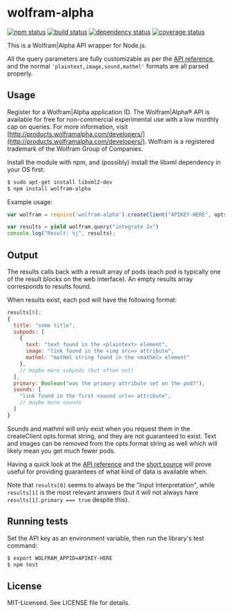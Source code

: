# wolfram-alpha
[![npm status](http://img.shields.io/npm/v/wolfram-alpha.svg)](https://www.npmjs.org/package/wolfram-alpha)
[![build status](https://secure.travis-ci.org/clux/wolfram-alpha.svg)](http://travis-ci.org/clux/wolfram-alpha)
[![dependency status](https://david-dm.org/clux/wolfram-alpha.svg)](https://david-dm.org/clux/wolfram-alpha)
[![coverage status](http://img.shields.io/coveralls/clux/wolfram-alpha.svg)](https://coveralls.io/r/clux/wolfram-alpha)

This is a Wolfram|Alpha API wrapper for Node.js.

All the query parameters are fully customizable as per the [API reference](http://products.wolframalpha.com/docs/WolframAlpha-API-Reference.pdf), and the normal `'plaintext,image,sound,mathml'` formats are all parsed properly.

## Usage
Register for a Wolfram|Alpha application ID. The Wolfram|Alpha® API is available for free for non-commercial experimental use with a low monthly cap on queries.  For more information, visit [http://products.wolframalpha.com/developers/](http://products.wolframalpha.com/developers/). Wolfram is a registered trademark of the Wolfram Group of Companies.

Install the module with npm, and (possibly) install the libxml dependency in your OS first:

```sh
$ sudo apt-get install libxml2-dev
$ npm install wolfram-alpha
```

Example usage:

```js
var wolfram = require('wolfram-alpha').createClient("APIKEY-HERE", opts);

var results = yield wolfram.query("integrate 2x")
console.log("Result: %j", results);
```

## Output
The results calls back with a result array of pods (each pod is typically one of the result blocks on the web interface). An empty results array corresponds to results found.

When results exist, each pod will have the following format:

```js
results[0];
{
  title: "some title",
  subpods: [
    {
      text: "text found in the <plaintext> element",
      image: "link found in the <img src=> attribute",
      mathml: "mathml string found in the <mathml> element"
    },
    // maybe more subpods (but often not)
  ],
  primary: Boolean("was the primary attribute set on the pod?"),
  sounds: [
    "link found in the first <sound url=> attribute",
    // maybe more sounds
  ]
}
```

Sounds and mathml will only exist when you request them in the createClient opts.format string, and they are not guaranteed to exist. Text and images can be removed from the opts.format string as well which will likely mean you get much fewer pods.

Having a quick look at the [API reference](http://products.wolframalpha.com/docs/WolframAlpha-API-Reference.pdf) and the [short source](./wolfram.js) will prove useful for providing guarantees of what kind of data is available when.

Note that `results[0]` seems to always be the "Input Interpretation", while `results[1]` is the most relevant answers (but it will not always have `results[1].primary === true` despite this).

## Running tests
Set the API key as an environment variable, then run the library's test command:

```bash
$ export WOLFRAM_APPID=APIKEY-HERE
$ npm test
```

## License
MIT-Licensed. See LICENSE file for details.

